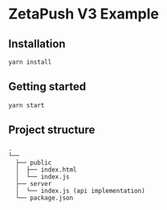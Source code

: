 # ZetaPush V3 Example

## Installation

```console
yarn install
```

## Getting started

```console
yarn start
```

## Project structure

```console
.
└──
  ├── public
  │  ├── index.html
  │  └── index.js
  ├── server
  │  └── index.js (api implementation)
  └── package.json
```

